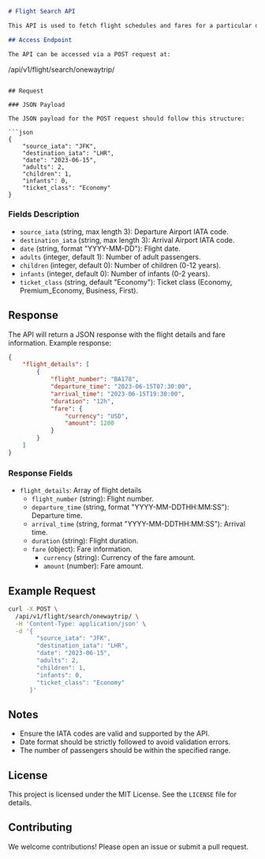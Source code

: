 ```markdown
# Flight Search API

This API is used to fetch flight schedules and fares for a particular date based on the input JSON provided. It supports searching for one-way trips.

## Access Endpoint

The API can be accessed via a POST request at:

```
/api/v1/flight/search/onewaytrip/
```

## Request

### JSON Payload

The JSON payload for the POST request should follow this structure:

```json
{
    "source_iata": "JFK",
    "destination_iata": "LHR",
    "date": "2023-06-15",
    "adults": 2,
    "children": 1,
    "infants": 0,
    "ticket_class": "Economy"
}
```

### Fields Description

- `source_iata` (string, max length 3): Departure Airport IATA code.
- `destination_iata` (string, max length 3): Arrival Airport IATA code.
- `date` (string, format "YYYY-MM-DD"): Flight date.
- `adults` (integer, default 1): Number of adult passengers.
- `children` (integer, default 0): Number of children (0-12 years).
- `infants` (integer, default 0): Number of infants (0-2 years).
- `ticket_class` (string, default "Economy"): Ticket class (Economy, Premium_Economy, Business, First).

## Response

The API will return a JSON response with the flight details and fare information. Example response:

```json
{
    "flight_details": [
        {
            "flight_number": "BA178",
            "departure_time": "2023-06-15T07:30:00",
            "arrival_time": "2023-06-15T19:30:00",
            "duration": "12h",
            "fare": {
                "currency": "USD",
                "amount": 1200
            }
        }
    ]
}
```

### Response Fields

- `flight_details`: Array of flight details
  - `flight_number` (string): Flight number.
  - `departure_time` (string, format "YYYY-MM-DDTHH:MM:SS"): Departure time.
  - `arrival_time` (string, format "YYYY-MM-DDTHH:MM:SS"): Arrival time.
  - `duration` (string): Flight duration.
  - `fare` (object): Fare information.
    - `currency` (string): Currency of the fare amount.
    - `amount` (number): Fare amount.

## Example Request

```bash
curl -X POST \
  /api/v1/flight/search/onewaytrip/ \
  -H 'Content-Type: application/json' \
  -d '{
        "source_iata": "JFK",
        "destination_iata": "LHR",
        "date": "2023-06-15",
        "adults": 2,
        "children": 1,
        "infants": 0,
        "ticket_class": "Economy"
      }'
```

## Notes

- Ensure the IATA codes are valid and supported by the API.
- Date format should be strictly followed to avoid validation errors.
- The number of passengers should be within the specified range.

## License

This project is licensed under the MIT License. See the `LICENSE` file for details.

## Contributing

We welcome contributions! Please open an issue or submit a pull request.
